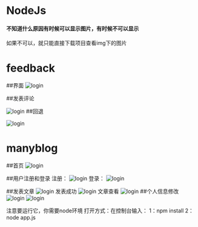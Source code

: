 # NodeJs
#### 不知道什么原因有时候可以显示图片，有时候不可以显示
如果不可以，就只能直接下载项目查看img下的图片
# feedback
##界面
![login](https://github.com/qixuehui/Node_demo/blob/master/feedback/public/img/1.png)

##发表评论

![login](https://github.com/qixuehui/Node_demo/blob/master/feedback/public/img/2.png)
##回退

![login](https://github.com/qixuehui/Node_demo/blob/master/feedback/public/img/3.png)

# manyblog
##首页
![login](https://github.com/qixuehui/Node_demo/blob/master/img/1.png)

##用户注册和登录
注册：
![login](https://github.com/qixuehui/Node_demo/blob/master/img/login.png)
登录：
![login](https://github.com/qixuehui/Node_demo/blob/master/img/rlogin.png)

##发表文章
![login](https://github.com/qixuehui/Node_demo/blob/master/img/textr.png)
发表成功
![login](https://github.com/qixuehui/Node_demo/blob/master/img/textsuccess.png)
文章查看
![login](https://github.com/qixuehui/Node_demo/blob/master/img/texthf.png)
##个人信息修改
![login](https://github.com/qixuehui/Node_demo/blob/master/img/proson.png)
![login](https://github.com/qixuehui/Node_demo/blob/master/feedback/public/img/3.png)

注意要运行它，你需要node环境
打开方式：在控制台输入：
1：npm install
2：node app.js

